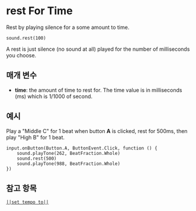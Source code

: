 # rest For Time

Rest by playing silence for a some amount to time.

```sig
sound.rest(100)
```

A rest is just silence (no sound at all) played for the number of milliseconds you choose.

## 매개 변수

* **time**: the amount of time to rest for. The time value is in milliseconds (ms) which is 1/1000 of second.

## 예시

Play a "Middle C" for 1 beat when button **A** is clicked, rest for 500ms, then play "High B" for 1 beat.

```blocks
input.onButton(Button.A, ButtonEvent.Click, function () {
    sound.playTone(262, BeatFraction.Whole)
    sound.rest(500)
    sound.playTone(988, BeatFraction.Whole)
})
```

## 참고 항목

[`||set tempo to||`](/reference/sound/set-tempo-to)